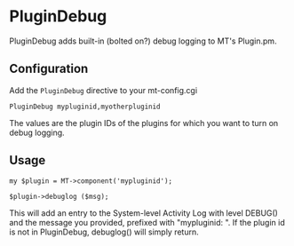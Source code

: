# PluginDebug

PluginDebug adds built-in (bolted on?) debug logging to MT's Plugin.pm.

## Configuration

Add the `PluginDebug` directive to your mt-config.cgi

    PluginDebug mypluginid,myotherpluginid

The values are the plugin IDs of the plugins for which you want to turn on debug logging.

## Usage

    my $plugin = MT->component('mypluginid');

    $plugin->debuglog ($msg);

This will add an entry to the System-level Activity Log with level DEBUG() and the message you provided, prefixed with "mypluginid: ". If the plugin id is not in PluginDebug, debuglog() will simply return.